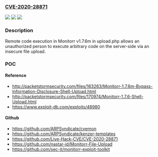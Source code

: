 ### [CVE-2020-28871](https://cve.mitre.org/cgi-bin/cvename.cgi?name=CVE-2020-28871)
![](https://img.shields.io/static/v1?label=Product&message=n%2Fa&color=blue)
![](https://img.shields.io/static/v1?label=Version&message=n%2Fa&color=blue)
![](https://img.shields.io/static/v1?label=Vulnerability&message=n%2Fa&color=brighgreen)

### Description

Remote code execution in Monitorr v1.7.6m in upload.php allows an unauthorized person to execute arbitrary code on the server-side via an insecure file upload.

### POC

#### Reference
- http://packetstormsecurity.com/files/163263/Monitorr-1.7.6m-Bypass-Information-Disclosure-Shell-Upload.html
- http://packetstormsecurity.com/files/170974/Monitorr-1.7.6-Shell-Upload.html
- https://www.exploit-db.com/exploits/48980

#### Github
- https://github.com/ARPSyndicate/cvemon
- https://github.com/ARPSyndicate/kenzer-templates
- https://github.com/Live-Hack-CVE/CVE-2020-28871
- https://github.com/nastar-id/Monitorr-File-Upload
- https://github.com/sec-it/monitorr-exploit-toolkit

